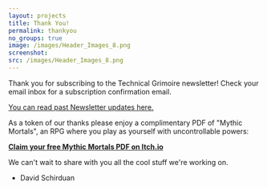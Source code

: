 ```yaml
---
layout: projects
title: Thank You!
permalink: thankyou
no_groups: true
image: /images/Header_Images_8.png
screenshot:
src: /images/Header_Images_8.png
---
```


Thank you for subscribing to the Technical Grimoire newsletter! Check your email inbox for a subscription confirmation email.

[You can read past Newsletter updates here.](https://sendfox.com/technicalgrimoire/feed)

As a token of our thanks please enjoy a complimentary PDF of "Mythic Mortals", an RPG where you play as yourself with uncontrollable powers:

[**Claim your free Mythic Mortals PDF on Itch.io**](https://technicalgrimoire.itch.io/mythic-mortals/download/qQGX1erwW7uWe3jRIBvmeKLGTJcmqKfZE_0YQRGI)

We can't wait to share with you all the cool stuff we're working on.

 - David Schirduan

